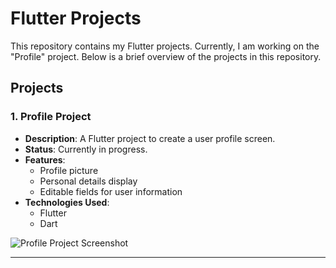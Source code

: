 # Flutter Projects

This repository contains my Flutter projects. Currently, I am working on the "Profile" project. Below is a brief overview of the projects in this repository.

## Projects

### 1. Profile Project
- **Description**: A Flutter project to create a user profile screen.
- **Status**: Currently in progress.
- **Features**:
  - Profile picture
  - Personal details display
  - Editable fields for user information
- **Technologies Used**:
  - Flutter
  - Dart


![Profile Project Screenshot](https://ibb.co/zWfhJgzX)

---




